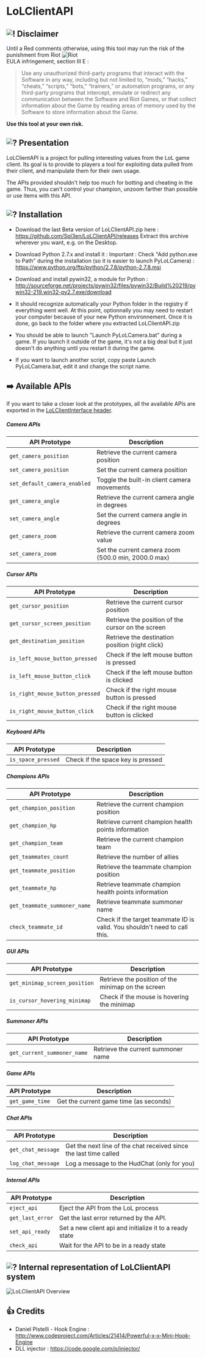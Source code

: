 LoLClientAPI
============

![!](http://i.cubeupload.com/ZIhUa4.png) Disclaimer
------------


Until a Red comments otherwise, using this tool may run the risk of the punishment from Riot ![Riot](http://i.cubeupload.com/RzwjJW.gif)  
EULA infringement, section III E :  

> Use any unauthorized third-party programs that interact with the Software in any way, 
    including but not limited to, “mods,” “hacks,” “cheats,” “scripts,” “bots,” “trainers,” 
    or automation programs, or any third-party programs that intercept, emulate or redirect 
    any communication between the Software and Riot Games, or that collect information about 
    the Game by reading areas of memory used by the Software to store information about the Game.

**Use this tool at your own risk.**


![?](http://i.cubeupload.com/AJ6uDr.gif) Presentation
------------

LoLClientAPI is a project for pulling interesting values from the LoL game client.
Its goal is to provide to players a tool for exploiting data pulled from their client, and manipulate them for their own usage.

The APIs provided shouldn't help too much for botting and cheating in the game.
Thus, you can't control your champion, unzoom farther than possible or use items with this API.


![?](http://i.cubeupload.com/2md2lj.png) Installation
------------

- Download the last Beta version of LoLClientAPI.zip here : https://github.com/Spl3en/LoLClientAPI/releases Extract this archive wherever you want, e.g. on the Desktop.

- Download Python 2.7.x and install it :
    Important : Check "Add python.exe to Path" during the installation (so it is easier to launch PyLoLCamera) :
    https://www.python.org/ftp/python/2.7.8/python-2.7.8.msi

- Download and install pywin32, a module for Python : http://sourceforge.net/projects/pywin32/files/pywin32/Build%20219/pywin32-219.win32-py2.7.exe/download


- It should recognize automatically your Python folder in the registry if everything went well. At this point, optionnally you may need to restart your computer because of your new Python environnement. Once it is done, go back to the folder where you extracted LoLClientAPI.zip

- You should be able to launch "Launch PyLoLCamera.bat" during a game. If you launch it outside of the game, it's not a big deal but it just doesn't do anything until you restart it during the game.

- If you want to launch another script, copy paste Launch PyLoLCamera.bat, edit it and change the script name.


:arrow_right: Available APIs
------------
If you want to take a closer look at the prototypes, all the available APIs are exported in the [LoLClientInterface header](https://github.com/Spl3en/LoLClientAPI/blob/master/LoLClientAPI/LoLClientInterface.h).

##### Camera APIs

API Prototype | Description
-------- | -------------
```get_camera_position``` | Retrieve the current camera position  
```set_camera_position``` | Set the current camera position
```set_default_camera_enabled``` | Toggle the built-in client camera movements
```get_camera_angle``` | Retrieve the current camera angle in degrees
```set_camera_angle``` | Set the current camera angle in degrees
```get_camera_zoom``` | Retrieve the current camera zoom value
```set_camera_zoom``` | Set the current camera zoom (500.0 min, 2000.0 max)

##### Cursor APIs
API Prototype | Description
-------- | -------------
```get_cursor_position``` | Retrieve the current cursor position
```get_cursor_screen_position``` | Retrieve the position of the cursor on the screen
```get_destination_position``` | Retrieve the destination position (right click)
```is_left_mouse_button_pressed``` | Check if the left mouse button is pressed
```is_left_mouse_button_click``` | Check if the left mouse button is clicked
```is_right_mouse_button_pressed``` | Check if the right mouse button is pressed
```is_right_mouse_button_click``` | Check if the right mouse button is clicked

##### Keyboard APIs
API Prototype | Description
-------- | -------------
```is_space_pressed``` | Check if the space key is pressed

##### Champions APIs
API Prototype | Description
-------- | -------------
```get_champion_position``` | Retrieve the current champion position
```get_champion_hp``` | Retrieve current champion health points information
```get_champion_team``` | Retrieve the current champion team
```get_teammates_count``` | Retrieve the number of allies
```get_teammate_position``` | Retrieve the teammate champion position
```get_teammate_hp``` | Retrieve teammate champion health points information
```get_teammate_summoner_name``` | Retrieve teammate summoner name
```check_teammate_id``` | Check if the target teammate ID is valid. You shouldn't need to call this.

##### GUI APIs
API Prototype | Description
-------- | -------------
```get_minimap_screen_position``` | Retrieve the position of the minimap on the screen
```is_cursor_hovering_minimap``` | Check if the mouse is hovering the minimap

##### Summoner APIs
API Prototype | Description
-------- | -------------
```get_current_summoner_name``` | Retrieve the current summoner name

##### Game APIs
API Prototype | Description
-------- | -------------
```get_game_time``` | Get the current game time (as seconds)

##### Chat APIs
API Prototype | Description
-------- | -------------
```get_chat_message``` | Get the next line of the chat received since the last time called
```log_chat_message``` | Log a message to the HudChat (only for you)
    
##### Internal APIs
API Prototype | Description
-------- | -------------
```eject_api``` | Eject the API from the LoL process
```get_last_error``` | Get the last error returned by the API.
```set_api_ready``` | Set a new client api and initialize it to a ready state
```check_api``` | Wait for the API to be in a ready state
    
![?](http://i.cubeupload.com/UvkfRQ.png) Internal representation of LoLClientAPI system
------------
![LoLClientAPI Overview](http://i.cubeupload.com/I3xY3Q.png)

:+1: Credits
-------------

* Daniel Pistelli - Hook Engine : http://www.codeproject.com/Articles/21414/Powerful-x-x-Mini-Hook-Engine
* DLL injector : https://code.google.com/p/injector/
